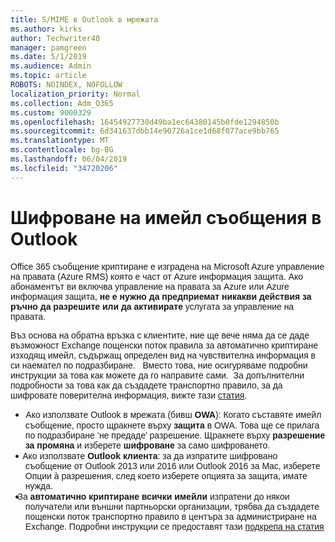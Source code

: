 ```yaml
---
title: S/MIME в Outlook в мрежата
ms.author: kirks
author: Techwriter40
manager: pamgreen
ms.date: 5/1/2019
ms.audience: Admin
ms.topic: article
ROBOTS: NOINDEX, NOFOLLOW
localization_priority: Normal
ms.collection: Adm_O365
ms.custom: 9000329
ms.openlocfilehash: 16454927730d49ba1ec64380145b0fde1294850b
ms.sourcegitcommit: 6d341637dbb14e90726a1ce1d68f077ace9bb765
ms.translationtype: MT
ms.contentlocale: bg-BG
ms.lasthandoff: 06/04/2019
ms.locfileid: "34720206"
---
```

# <a name="encrypt-email-messages-in-outlook"></a>Шифроване на имейл съобщения в Outlook

<p><span style="font-size: 10.5pt; font-family: 'Verdana',sans-serif;">Office 365 съобщение криптиране е изградена на Microsoft Azure управление на правата (Azure RMS) която е част от Azure информация защита. Ако абонаментът ви включва управление на правата за Azure или Azure информация защита, <strong style="mso-bidi-font-weight: normal;">не е нужно да предприемат никакви действия за ръчно да разрешите или да активирате</strong> услугата за управление на правата.</span></p> <p><span style="font-size: 10.5pt; font-family: 'Verdana',sans-serif;">Въз основа на обратна връзка с клиентите, ние ще вече няма да се даде възможност Exchange пощенски поток правила за автоматично криптиране изходящ имейл, съдържащ определен вид на чувствителна информация в си наемател по подразбиране. &nbsp; Вместо това, ние осигуряваме подробни инструкции за това как можете да го направите сами. &nbsp;За допълнителни подробности за това как да създадете транспортно правило, за да шифровате поверителна информация, вижте тази <a href="https://aka.ms/OmeEtr">статия</a>.</span><u></u><span style="text-decoration: line-through;"></span></p> <ul> <li style="text-indent: -.25in; mso-list: l0 level1 lfo1;"><span style="font-size: 10.5pt; font-family: Symbol; mso-fareast-font-family: Symbol; mso-bidi-font-family: Symbol;"><span style="mso-list: Ignore;">&nbsp;&nbsp; &nbsp; &nbsp; </span> </span> <span style="font-size: 10.5pt; font-family: 'Verdana',sans-serif;">Ако използвате Outlook в мрежата (бивш <strong style="mso-bidi-font-weight: normal;">OWA</strong>): Когато съставяте имейл съобщение, просто щракнете върху <strong>защита</strong> в OWA. Това ще се прилага по подразбиране &lsquo;не предаде&rsquo; разрешение. Щракнете върху <strong>разрешение за промяна</strong> и изберете <strong>шифроване</strong> за само шифроването.</span></li> <li style="text-indent: -.25in; mso-list: l0 level1 lfo1;"><span style="font-size: 10.5pt; font-family: 'Verdana',sans-serif;">&nbsp;&nbsp; &nbsp; Ако използвате <strong style="mso-bidi-font-weight: normal;">Outlook клиента</strong>: за да изпратите шифровано съобщение от Outlook 2013 или 2016 или Outlook 2016 за Mac, изберете Опции &agrave; разрешения, след което изберете опцията за защита, имате нужда.</span></li> <li style="text-indent: -.25in; mso-list: l0 level1 lfo1;"><span style="font-size: 10.5pt; font-family: 'Verdana',sans-serif;">&nbsp;&nbsp; За <strong style="mso-bidi-font-weight: normal;">автоматично криптиране всички имейли</strong> изпратени до някои получатели или външни партньорски организации, трябва да създадете пощенски поток транспортно правило в центъра за администриране на Exchange. Подробни инструкции се предоставят тази <span style="color: black;"><a href="https://docs.microsoft.com/en-us/office365/securitycompliance/define-mail-flow-rules-to-encrypt-email#create-a-mail-flow-rule-to-encrypt-email-messages-with-the-new-ome-capabilities">подкрепа на статия</a></span></span></li> </ul>

